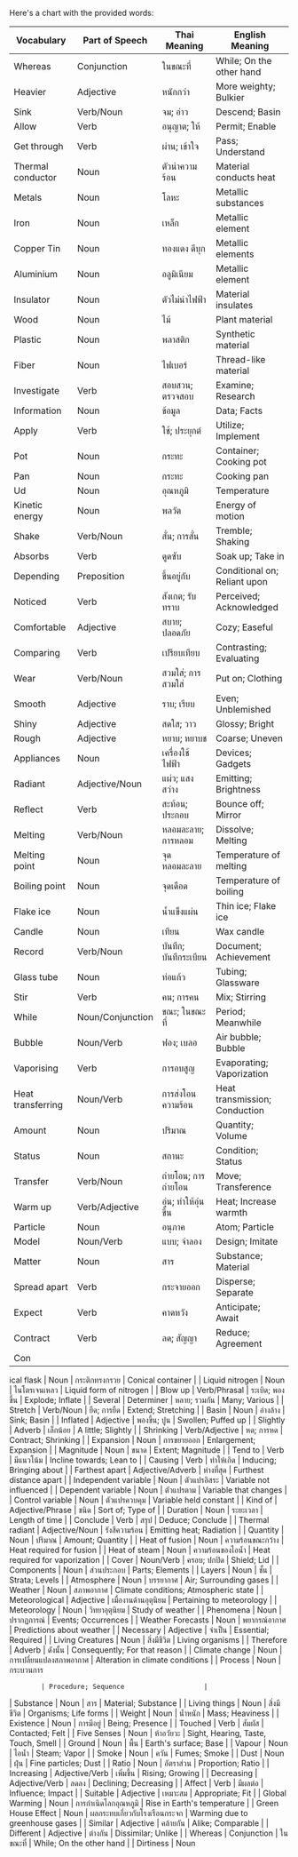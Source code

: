 Here's a chart with the provided words:

| Vocabulary           | Part of Speech | Thai Meaning        | English Meaning                          |
|----------------------|----------------|---------------------|------------------------------------------|
| Whereas             | Conjunction    | ในขณะที่          | While; On the other hand                |
| Heavier             | Adjective      | หนักกว่า           | More weighty; Bulkier                   |
| Sink                | Verb/Noun      | จม; อ่าว           | Descend; Basin                          |
| Allow               | Verb           | อนุญาต; ให้       | Permit; Enable                          |
| Get through         | Verb           | ผ่าน; เข้าใจ       | Pass; Understand                        |
| Thermal conductor   | Noun           | ตัวนำความร้อน     | Material conducts heat                  |
| Metals              | Noun           | โลหะ                | Metallic substances                     |
| Iron                | Noun           | เหล็ก               | Metallic element                        |
| Copper Tin          | Noun           | ทองแดง ดีบุก      | Metallic elements                       |
| Aluminium           | Noun           | อลูมิเนียม          | Metallic element                        |
| Insulator           | Noun           | ตัวไม่นำไฟฟ้า      | Material insulates                      |
| Wood                | Noun           | ไม้                  | Plant material                          |
| Plastic             | Noun           | พลาสติก             | Synthetic material                      |
| Fiber               | Noun           | ไฟเบอร์             | Thread-like material                    |
| Investigate         | Verb           | สอบสวน; ตรวจสอบ   | Examine; Research                       |
| Information         | Noun           | ข้อมูล              | Data; Facts                             |
| Apply               | Verb           | ใช้; ประยุกต์     | Utilize; Implement                      |
| Pot                 | Noun           | กระทะ               | Container; Cooking pot                  |
| Pan                 | Noun           | กระทะ               | Cooking pan                             |
| Ud                  | Noun           | อุณหภูมิ           | Temperature                             |
| Kinetic energy      | Noun           | พลวัต                | Energy of motion                        |
| Shake               | Verb/Noun      | สั่น; การสั่น       | Tremble; Shaking                        |
| Absorbs             | Verb           | ดูดซับ              | Soak up; Take in                        |
| Depending           | Preposition   | ขึ้นอยู่กับ         | Conditional on; Reliant upon            |
| Noticed             | Verb           | สังเกต; รับทราบ    | Perceived; Acknowledged                 |
| Comfortable         | Adjective      | สบาย; ปลอดภัย      | Cozy; Easeful                           |
| Comparing           | Verb           | เปรียบเทียบ         | Contrasting; Evaluating                 |
| Wear                | Verb/Noun      | สวมใส่; การสวมใส่ | Put on; Clothing                        |
| Smooth              | Adjective      | ราบ; เรียบ          | Even; Unblemished                       |
| Shiny               | Adjective      | สดใส; วาว          | Glossy; Bright                          |
| Rough               | Adjective      | หยาบ; หยาบช        | Coarse; Uneven                          |
| Appliances          | Noun           | เครื่องใช้ไฟฟ้า     | Devices; Gadgets                        |
| Radiant             | Adjective/Noun | แผ่ว; แสงสว่าง      | Emitting; Brightness                    |
| Reflect             | Verb           | สะท้อน; ประกอบ     | Bounce off; Mirror                      |
| Melting             | Verb/Noun      | หลอมละลาย; การหลอม | Dissolve; Melting                       |
| Melting point       | Noun           | จุดหลอมละลาย       | Temperature of melting                  |
| Boiling point       | Noun           | จุดเดือด            | Temperature of boiling                  |
| Flake ice           | Noun           | น้ำแข็งแผ่น         | Thin ice; Flake ice                     |
| Candle              | Noun           | เทียน                | Wax candle                              |
| Record              | Verb/Noun      | บันทึก; บันทึกระเบียน | Document; Achievement               |
| Glass tube          | Noun           | ท่อแก้ว             | Tubing; Glassware                       |
| Stir                | Verb           | คน; การคน            | Mix; Stirring                           |
| While               | Noun/Conjunction | ขณะ; ในขณะที่    | Period; Meanwhile                       |
| Bubble              | Noun/Verb      | ฟอง; เบลอ            | Air bubble; Bubble                      |
| Vaporising          | Verb           | การอบสูญ            | Evaporating; Vaporization               |
| Heat transferring   | Noun/Verb      | การส่งโอนความร้อน  | Heat transmission; Conduction           |
| Amount              | Noun           | ปริมาณ              | Quantity; Volume                        |
| Status              | Noun           | สถานะ                | Condition; Status                       |
| Transfer            | Verb/Noun      | ถ่ายโอน; การถ่ายโอน | Move; Transference                      |
| Warm up             | Verb/Adjective | อุ่น; ทำให้อุ่นขึ้น | Heat; Increase warmth                   |
| Particle            | Noun           | อนุภาค              | Atom; Particle                          |
| Model               | Noun/Verb      | แบบ; จำลอง          | Design; Imitate                         |
| Matter              | Noun           | สาร                 | Substance; Material                     |
| Spread apart        | Verb           | กระจายออก           | Disperse; Separate                      |
| Expect              | Verb           | คาดหวัง             | Anticipate; Await                       |
| Contract            | Verb           | ลด; สัญญา            | Reduce; Agreement                       |
| Con

ical flask       | Noun           | กระติกทรงกรวย      | Conical container                       |
| Liquid nitrogen     | Noun           | ไนโตรเจนเหลว         | Liquid form of nitrogen                 |
| Blow up             | Verb/Phrasal   | ระเบิด; พองขึ้น     | Explode; Inflate                        |
| Several             | Determiner    | หลาย; รวมกัน        | Many; Various                           |
| Stretch             | Verb/Noun      | ยืด; การยืด         | Extend; Stretching                      |
| Basin               | Noun           | อ่างล้าง             | Sink; Basin                             |
| Inflated            | Adjective      | พองขึ้น; ปูน        | Swollen; Puffed up                      |
| Slightly            | Adverb         | เล็กน้อย             | A little; Slightly                      |
| Shrinking           | Verb/Adjective | หด; การหด            | Contract; Shrinking                     |
| Expansion           | Noun           | การขยายออก          | Enlargement; Expansion                  |
| Magnitude           | Noun           | ขนาด                | Extent; Magnitude                       |
| Tend to             | Verb           | มีแนวโน้ม           | Incline towards; Lean to                |
| Causing             | Verb           | ทำให้เกิด           | Inducing; Bringing about                |
| Farthest apart      | Adjective/Adverb | ห่างที่สุด        | Furthest distance apart                 |
| Independent variable | Noun         | ตัวแปรอิสระ         | Variable not influenced                 |
| Dependent variable   | Noun         | ตัวแปรตาม           | Variable that changes                   |
| Control variable     | Noun         | ตัวแปรควบคุม        | Variable held constant                  |
| Kind of             | Adjective/Phrase | ชนิด                | Sort of; Type of                        |
| Duration            | Noun           | ระยะเวลา             | Length of time                          |
| Conclude            | Verb           | สรุป                 | Deduce; Conclude                        |
| Thermal radiant     | Adjective/Noun | รังสีความร้อน       | Emitting heat; Radiation                |
| Quantity            | Noun           | ปริมาณ               | Amount; Quantity                        |
| Heat of fusion      | Noun           | ความร้อนขณะกว้าง  | Heat required for fusion                |
| Heat of steam       | Noun           | ความร้อนของไอน้ำ   | Heat required for vaporization           |
| Cover               | Noun/Verb      | ครอบ; ปกปิด         | Shield; Lid                             |
| Components          | Noun           | ส่วนประกอบ           | Parts; Elements                         |
| Layers              | Noun           | ชั้น                 | Strata; Levels                          |
| Atmosphere          | Noun           | บรรยากาศ            | Air; Surrounding gases                  |
| Weather             | Noun           | สภาพอากาศ           | Climate conditions; Atmospheric state   |
| Meteorological      | Adjective      | เมื่องานด้านอุตุนิยม | Pertaining to meteorology               |
| Meteorology         | Noun           | วิทยาอุตุนิยม      | Study of weather                        |
| Phenomena           | Noun           | ปรากฏการณ์          | Events; Occurrences                     |
| Weather Forecasts   | Noun           | พยากรณ์อากาศ       | Predictions about weather               |
| Necessary           | Adjective      | จำเป็น               | Essential; Required                     |
| Living Creatures    | Noun           | สิ่งมีชีวิต         | Living organisms                        |
| Therefore           | Adverb         | ดังนั้น              | Consequently; For that reason           |
| Climate change      | Noun           | การเปลี่ยนแปลงสภาพอากาศ | Alteration in climate conditions   |
| Process             | Noun           | กระบวนการ

            | Procedure; Sequence                    |
| Substance           | Noun           | สาร                   | Material; Substance                    |
| Living things       | Noun           | สิ่งมีชีวิต         | Organisms; Life forms                   |
| Weight              | Noun           | น้ำหนัก              | Mass; Heaviness                         |
| Existence           | Noun           | การมีอยู่           | Being; Presence                         |
| Touched             | Verb           | สัมผัส               | Contacted; Felt                         |
| Five Senses         | Noun           | ห้าอวัยวะ           | Sight, Hearing, Taste, Touch, Smell     |
| Ground              | Noun           | พื้น                 | Earth's surface; Base                   |
| Vapour              | Noun           | ไอน้ำ                | Steam; Vapor                            |
| Smoke               | Noun           | ควัน                 | Fumes; Smoke                            |
| Dust                | Noun           | ฝุ่น                 | Fine particles; Dust                    |
| Ratio               | Noun           | อัตราส่วน            | Proportion; Ratio                       |
| Increasing          | Adjective/Verb | เพิ่มขึ้น            | Rising; Growing                         |
| Decreasing          | Adjective/Verb | ลดลง                 | Declining; Decreasing                   |
| Affect              | Verb           | มีผลต่อ              | Influence; Impact                       |
| Suitable            | Adjective      | เหมาะสม               | Appropriate; Fit                        |
| Global Warming      | Noun           | การกำเนิดโลกอุณหภูมิ | Rise in Earth's temperature           |
| Green House Effect  | Noun           | ผลกระทบเกี่ยวกับโรงเรือนกระจก | Warming due to greenhouse gases      |
| Similar             | Adjective      | คล้ายกัน             | Alike; Comparable                       |
| Different           | Adjective      | ต่างกัน             | Dissimilar; Unlike                      |
| Whereas             | Conjunction    | ในขณะที่            | While; On the other hand                |
| Dirtiness           | Noun
